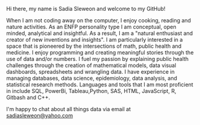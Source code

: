 Hi there, my name is Sadia Sleweon and welcome to my GitHub!

When I am not coding away on the computer, I enjoy cooking, reading and nature activities. 
As an ENFP personality type I am conceptual, open minded, analytical and insightful. 
As a result, I am a "natural enthusiast and creator of new inventions and insights". 
I am particularly interested in a space that is pioneered by the intersections of math, public health and medicine. 
I enjoy programming and creating meaningful stories through the use of data and/or numbers.
I fuel my passion by explaining public health challenges through the creation of mathematical models, data visual dashboards, spreadsheets and wrangling data. 
I have experience in managing databases, data science, epidemiology, data analysis, and statistical research methods. 
Languages and tools that I am most proficient in include SQL, PowerBi, Tableau,Python, SAS, HTML, JavaScript, R, Gitbash and C++. 

 I'm happy to chat about all things data via email at sadiasleweon@yahoo.com
